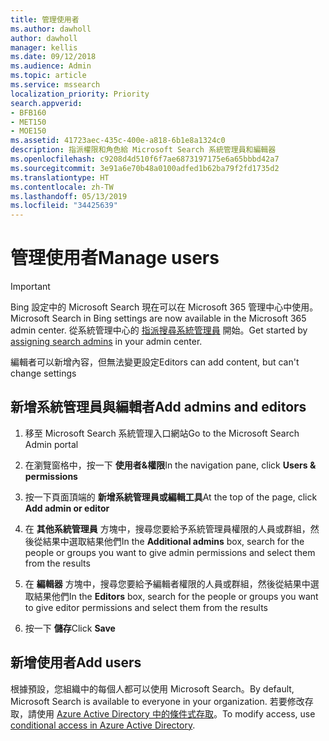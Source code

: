 ```yaml
---
title: 管理使用者
ms.author: dawholl
author: dawholl
manager: kellis
ms.date: 09/12/2018
ms.audience: Admin
ms.topic: article
ms.service: mssearch
localization_priority: Priority
search.appverid:
- BFB160
- MET150
- MOE150
ms.assetid: 41723aec-435c-400e-a818-6b1e8a1324c0
description: 指派權限和角色給 Microsoft Search 系統管理員和編輯器
ms.openlocfilehash: c9208d4d510f6f7ae6873197175e6a65bbbd42a7
ms.sourcegitcommit: 3e91a6e70b48a0100adfed1b62ba79f2fd1735d2
ms.translationtype: HT
ms.contentlocale: zh-TW
ms.lasthandoff: 05/13/2019
ms.locfileid: "34425639"
---
```

# <a name="manage-users"></a><span data-ttu-id="e6803-103">管理使用者</span><span class="sxs-lookup"><span data-stu-id="e6803-103">Manage users</span></span>

> [!IMPORTANT]
> <span data-ttu-id="e6803-104">Bing 設定中的 Microsoft Search 現在可以在 Microsoft 365 管理中心中使用。</span><span class="sxs-lookup"><span data-stu-id="e6803-104">Microsoft Search in Bing settings are now available in the Microsoft 365 admin center.</span></span> <span data-ttu-id="e6803-105">從系統管理中心的 [指派搜尋系統管理員](https://docs.microsoft.com/zh-TW/microsoftsearch/setup-microsoft-search#step-2-assign-search-admin-and-search-editor) 開始。</span><span class="sxs-lookup"><span data-stu-id="e6803-105">Get started by [assigning search admins](https://docs.microsoft.com/en-us/microsoftsearch/setup-microsoft-search#step-2-assign-search-admin-and-search-editor) in your admin center.</span></span>
    
<span data-ttu-id="e6803-106">編輯者可以新增內容，但無法變更設定</span><span class="sxs-lookup"><span data-stu-id="e6803-106">Editors can add content, but can't change settings</span></span>
  
## <a name="add-admins-and-editors"></a><span data-ttu-id="e6803-107">新增系統管理員與編輯者</span><span class="sxs-lookup"><span data-stu-id="e6803-107">Add admins and editors</span></span>

1. <span data-ttu-id="e6803-108">移至 Microsoft Search 系統管理入口網站</span><span class="sxs-lookup"><span data-stu-id="e6803-108">Go to the Microsoft Search Admin portal</span></span>
    
2. <span data-ttu-id="e6803-109">在瀏覽窗格中，按一下 **使用者&amp;權限**</span><span class="sxs-lookup"><span data-stu-id="e6803-109">In the navigation pane, click **Users &amp; permissions**</span></span>
    
3. <span data-ttu-id="e6803-110">按一下頁面頂端的 **新增系統管理員或編輯工具**</span><span class="sxs-lookup"><span data-stu-id="e6803-110">At the top of the page, click **Add admin or editor**</span></span>
    
4. <span data-ttu-id="e6803-111">在 **其他系統管理員** 方塊中，搜尋您要給予系統管理員權限的人員或群組，然後從結果中選取結果他們</span><span class="sxs-lookup"><span data-stu-id="e6803-111">In the **Additional admins** box, search for the people or groups you want to give admin permissions and select them from the results</span></span> 
    
5. <span data-ttu-id="e6803-112">在 **編輯器** 方塊中，搜尋您要給予編輯者權限的人員或群組，然後從結果中選取結果他們</span><span class="sxs-lookup"><span data-stu-id="e6803-112">In the **Editors** box, search for the people or groups you want to give editor permissions and select them from the results</span></span> 
    
6. <span data-ttu-id="e6803-113">按一下 **儲存**</span><span class="sxs-lookup"><span data-stu-id="e6803-113">Click **Save**</span></span>
    
## <a name="add-users"></a><span data-ttu-id="e6803-114">新增使用者</span><span class="sxs-lookup"><span data-stu-id="e6803-114">Add users</span></span>

<span data-ttu-id="e6803-115">根據預設，您組織中的每個人都可以使用 Microsoft Search。</span><span class="sxs-lookup"><span data-stu-id="e6803-115">By default, Microsoft Search is available to everyone in your organization.</span></span> <span data-ttu-id="e6803-116">若要修改存取，請使用 [Azure Active Directory 中的條件式存取](https://docs.microsoft.com/zh-TW/azure/active-directory/conditional-access/overview)。</span><span class="sxs-lookup"><span data-stu-id="e6803-116">To modify access, use [conditional access in Azure Active Directory](https://docs.microsoft.com/en-us/azure/active-directory/conditional-access/overview).</span></span>